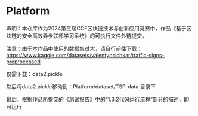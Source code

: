 # Platform
声明：本仓库作为2024第三届CCF区块链技术与创新应用竞赛中，作品《基于区块链的安全高效异步联邦学习系统》的可执行文件外链提交。

注意：由于本作品中使用的数据集过大，请自行前往下载：https://www.kaggle.com/datasets/valentynsichkar/traffic-signs-preprocessed

仅需下载：data2.pickle

然后将data2.pickle移动到：Platform/dataset/TSP-data 目录下

最后，根据作品所提交的《测试报告》中的“1.3.2代码运行流程”部分的描述，即可运行
